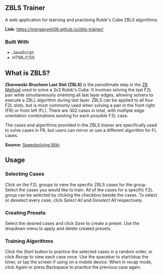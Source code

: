 ## ZBLS Trainer
A web application for learning and practising Rubik's Cube ZBLS algorithms.

**Link:** https://morganyeh06.github.io/zbls-trainer/

### Built With
- JavaScript
- HTML/CSS

## What is ZBLS?
**Zborowski-Bruchem Last Slot (ZBLS)** is the penultimate step in the [ZB Method](https://www.speedsolving.com/wiki/index.php/ZB_method) used to solve a 3x3 Rubik's Cube. It involves solving the last F2L pair while simultaneously orienting all last layer edges, allowing solvers to execute a ZBLL algorithm during last layer. ZBLS can be applied to all four F2L slots, but is most commonly used when solving a pair in the front right (FR) or front left (FL). There are 302 cases in total, with multiple edge orientation combinations existing for each possible F2L case.

The cases and algorithms provided in the ZBLS trainer are specifically used to solve cases in FR, but users can mirror or use a different algorithm for FL cases.

**Source:** [Speedsolving Wiki](https://www.speedsolving.com/wiki/index.php/ZB_method)

## Usage
### Selecting Cases
Click on the F2L groups to view the specific ZBLS cases for the group. Select the cases you would like to train.
All of the cases for a specific F2L group can be selected by clicking the checkbox beside the cases. 
To select or deselect every case, click _Select All_ and _Deselect All_ respectively.

### Creating Presets
Select the desired cases and click _Save_ to create a preset. Use the dropdown menu to apply and delete created presets.

### Training Algorithms
Click the _Start_ button to practice the selected cases in a random order, or click _Recap_ to view each case once.
Use the spacebar to start/stop the timer, or tap the screen if using on a mobile device.
When in recap mode, click _Again_ or press Backspace to practice the previous case again.


